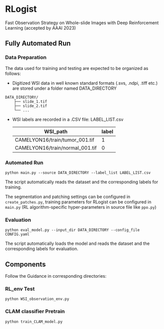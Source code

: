 # RLogist

Fast Observation Strategy on Whole-slide Images with Deep Reinforcement Learning (accepted by AAAI 2023)

## Fully Automated Run

### Data Preparation

The data used for training and testing are expected to be organized as follows: 

- Digitized WSI data in well known standard formats (.svs, .ndpi, .tiff etc.) are stored under a folder named DATA_DIRECTORY 

```
DATA_DIRECTORY/
	├── slide_1.tif
	├── slide_2.tif
	└── ...
```

- WSI labels are recorded in a .CSV file: LABEL_LIST.csv

  | WSI_path                        | label |
  | ------------------------------- | ----- |
  | CAMELYON16/train/tumor_001.tif  | 1     |
  | CAMELYON16/train/normal_001.tif | 0     |

### Automated Run

```shell
python main.py --source DATA_DIRECTORY --label_list LABEL_LIST.csv
```

The script automatically reads the dataset and the corresponding labels for training. 

The segmentation and patching settings can be configured in `create_patches.py`, training parameters for RLogist can be configured in `main.py` (RL algorithm-specific hyper-parameters in source file like `ppo.py`)

### Evaluation

```shell
python eval_model.py --input_dir DATA_DIRECTORY --config_file CONFIG.yaml
```

The script automatically loads the model and reads the dataset and the corresponding labels for evaluation. 

## Components 

Follow the Guidance in corresponding directories:

### RL_env Test

```shell
python WSI_observation_env.py
```

### CLAM classifier Pretrain

```shell
python train_CLAM_model.py
```

